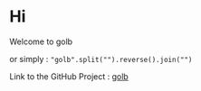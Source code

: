 <!--
Created by Its-Just-Nans - https://github.com/Its-Just-Nans
Copyright Its-Just-Nans
--->


# Hi

Welcome to golb

or simply : `"golb".split("").reverse().join("")`

Link to the GitHub Project : [golb](https://github.com/Its-Just-Nans/golb)


